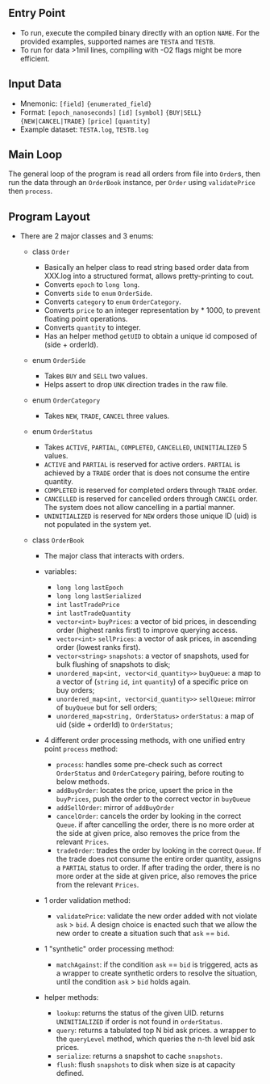 ## Entry Point
- To run, execute the compiled binary directly with an option `NAME`. For the provided examples, supported names are `TESTA` and `TESTB`.
- To run for data >1mil lines, compiling with -O2 flags might be more efficient.

## Input Data
- Mnemonic: `[field]` `{enumerated_field}`
- Format: `[epoch_nanoseconds]` `[id]` `[symbol]` `{BUY|SELL}` `{NEW|CANCEL|TRADE}` `[price]` `[quantity]`
- Example dataset: `TESTA.log`, `TESTB.log`

## Main Loop
The general loop of the program is read all orders from file into `Order`s, then run the data through an `OrderBook` instance, per `Order` using `validatePrice` then `process`. 

## Program Layout
- There are 2 major classes and 3 enums:
    - class `Order`
        - Basically an helper class to read string based order data from XXX.log into a structured format, allows pretty-printing to cout.
        - Converts `epoch` to `long long`.
        - Converts `side` to `enum` `OrderSide`.
        - Converts `category` to `enum` `OrderCategory`.
        - Converts `price` to an integer representation by * 1000, to prevent floating point operations.
        - Converts `quantity` to integer.
        - Has an helper method `getUID` to obtain a unique id composed of (side + orderId).

    - enum `OrderSide`
        - Takes `BUY` and `SELL` two values.
        - Helps assert to drop `UNK` direction trades in the raw file.
    - enum `OrderCategory`
        - Takes `NEW`, `TRADE`, `CANCEL` three values.
    - enum `OrderStatus`
        - Takes `ACTIVE`, `PARTIAL`, `COMPLETED`, `CANCELLED`, `UNINITIALIZED` 5 values.
        - `ACTIVE` and `PARTIAL` is reserved for active orders. `PARTIAL` is achieved by a `TRADE` order that is does not consume the entire quantity. 
        - `COMPLETED` is reserved for completed orders through `TRADE` order.
        - `CANCELLED` is reserved for cancelled orders through `CANCEL` order. The system does not allow cancelling in a partial manner.
        - `UNINITIALIZED` is reserved for `NEW` orders those unique ID (uid) is not populated in the system yet.
    
    - class `OrderBook`
        - The major class that interacts with orders. 
         
        - variables:
            - `long long` `lastEpoch`
            - `long long` `lastSerialized`
            - `int` `lastTradePrice`
            - `int` `lastTradeQuantity`
            - `vector<int>` `buyPrices`: a vector of bid prices, in descending order (highest ranks first) to improve querying access.
            - `vector<int>` `sellPrices`: a vector of ask prices, in ascending order (lowest ranks first).
            - `vector<string>` `snapshots`: a vector of snapshots, used for bulk flushing of snapshots to disk;
            - `unordered_map<int, vector<id_quantity>>` `buyQueue`: a map to a vector of (`string` `id`, `int` `quantity`) of a specific price on buy orders;
            - `unordered_map<int, vector<id_quantity>>` `sellQueue`: mirror of `buyQueue` but for sell orders;
            - `unordered_map<string, OrderStatus>` `orderStatus`: a map of uid (side + orderId) to `OrderStatus`;
        
        - 4 different order processing methods, with one unified entry point `process` method:
            - `process`: handles some pre-check such as correct `OrderStatus` and `OrderCategory` pairing, before routing to below methods.
            - `addBuyOrder`: locates the price, upsert the price in the `buyPrices`, push the order to the correct vector in `buyQueue`
            - `addSellOrder`: mirror of `addBuyOrder` 
            - `cancelOrder`: cancels the order by looking in the correct `Queue`. if after cancelling the order, there is no more order at the side at given price, also removes the price from the relevant `Prices`.
            - `tradeOrder`: trades the order by looking in the correct `Queue`. If the trade does not consume the entire order quantity, assigns a `PARTIAL` status to order. If after trading the order, there is no more order at the side at given price, also removes the price from the relevant `Prices`.
        
        - 1 order validation method:
            - `validatePrice`: validate the new order added with not violate `ask` > `bid`. A design choice is enacted such that we allow the new order to create a situation such that `ask` == `bid`.
        
        - 1 "synthetic" order processing method:
            - `matchAgainst`: if the condition `ask` == `bid` is triggered, acts as a wrapper to create synthetic orders to resolve the situation, until the condition `ask` > `bid` holds again.

        - helper methods:
            - `lookup`: returns the status of the given UID. returns `UNINITIALIZED` if order is not found in `orderStatus`.
            - `query`: returns a tabulated top N bid ask prices. a wrapper to the `queryLevel` method, which queries the n-th level bid ask prices.
            - `serialize`: returns a snapshot to cache `snapshots`.
            - `flush`: flush `snapshots` to disk when size is at capacity defined.